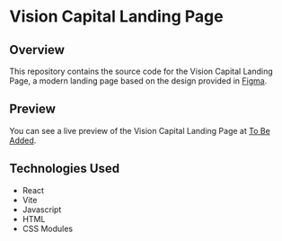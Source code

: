 # Vision Capital Landing Page

## Overview

This repository contains the source code for the Vision Capital Landing Page, a modern landing page based on the design provided in [Figma](https://www.figma.com/community/file/1109873477850722144).

## Preview

You can see a live preview of the Vision Capital Landing Page at [To Be Added]().

## Technologies Used

- React
- Vite
- Javascript
- HTML
- CSS Modules